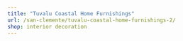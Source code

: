 ```yaml
---
title: "Tuvalu Coastal Home Furnishings"
url: /san-clemente/tuvalu-coastal-home-furnishings-2/
shop: interior decoration
---
```

